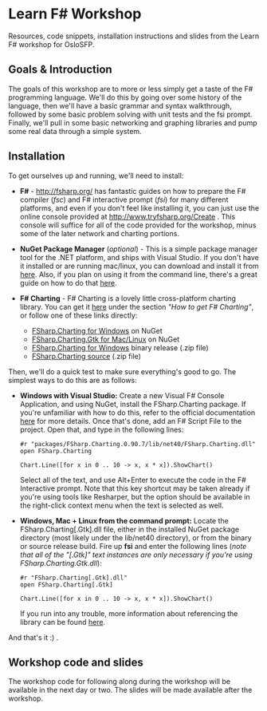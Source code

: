 # Learn F# Workshop

Resources, code snippets, installation instructions and slides from the Learn F# workshop for OsloSFP.

## Goals & Introduction

The goals of this workshop are to more or less simply get a taste of the F# programming language. We'll do this by going over
some history of the language, then we'll have a basic grammar and syntax walkthrough, followed by some basic problem solving
with unit tests and the fsi prompt. Finally, we'll pull in some basic networking and graphing libraries and pump some real data
through a simple system.

## Installation

To get ourselves up and running, we'll need to install:
 - __F#__ - http://fsharp.org/ has fantastic guides on how to prepare the F# compiler (_fsc_) and F# interactive prompt
   (_fsi_) for many different platforms, and even if you don't feel like installing it, you can just use the online console
   provided at http://www.tryfsharp.org/Create . This console will suffice for all of the code provided for the workshop,
   minus some of the later network and charting portions.

 - __NuGet Package Manager__ (_optional_) - This is a simple package manager tool for the .NET platform, and ships with Visual
   Studio. If you don't have it installed or are running mac/linux, you can download and install it from
   [here](https://www.nuget.org/). Also, if you plan on using it from the command line, there's a great guide on how to do
   that [here](http://blog.davidebbo.com/2011/01/installing-nuget-packages-directly-from.html).

 - __F# Charting__ - F# Charting is a lovely little cross-platform charting library. You can get it
   [here](http://fsharp.github.io/FSharp.Charting/) under the section _"How to get F# Charting"_, or follow one of these
   links directly:
   - [FSharp.Charting for Windows](https://nuget.org/packages/FSharp.Charting) on NuGet
   - [FSharp.Charting.Gtk for Mac/Linux](https://nuget.org/packages/FSharp.Charting.Gtk) on NuGet
   - [FSharp.Charting for Windows](https://github.com/fsharp/FSharp.Charting/zipball/release) binary release (.zip file)
   - [FSharp.Charting source](https://github.com/fsharp/FSharp.Charting/zipball/master) (.zip file)

Then, we'll do a quick test to make sure everything's good to go. The simplest ways to do this are as follows:
 - __Windows with Visual Studio:__ Create a new Visual F# Console Application, and using NuGet, install the FSharp.Charting
   package. If you're unfamiliar with how to do this, refer to the official documentation
   [here](http://docs.nuget.org/docs/start-here/managing-nuget-packages-using-the-dialog) for more details. Once that's done,
   add an F# Script File to the project. Open that, and type in the following lines:

    ```
    #r "packages/FSharp.Charting.0.90.7/lib/net40/FSharp.Charting.dll"
    open FSharp.Charting

    Chart.Line([for x in 0 .. 10 -> x, x * x]).ShowChart()
    ```
    
   Select all of the text, and use Alt+Enter to execute the code in the F# Interactive prompt. Note that this key shortcut
   may be taken already if you're using tools like Resharper, but the option should be available in the right-click context
   menu when the text is selected as well.
 
 - __Windows, Mac + Linux from the command prompt:__ Locate the FSharp.Charting[.Gtk].dll file, either in the installed NuGet
   package directory (most likely under the lib/net40 directory), or from the binary or source release build. Fire up __fsi__
   and enter the following lines (_note that all of the "[.Gtk]" text instances are only necessary if you're using
   FSharp.Charting.Gtk.dll_):

    ```
    #r "FSharp.Charting[.Gtk].dll"
    open FSharp.Charting[.Gtk]
    
    Chart.Line([for x in 0 .. 10 -> x, x * x]).ShowChart()
    ```
    
   If you run into any trouble, more information about referencing the library can be found
   [here](http://fsharp.github.io/FSharp.Charting/ReferencingTheLibrary.html).

And that's it :) .

## Workshop code and slides

The workshop code for following along during the workshop will be available in the next day or two. The slides will be
made available after the workshop.
